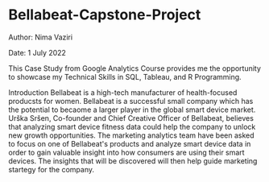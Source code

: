 # Bellabeat-Capstone-Project

Author: Nima Vaziri

Date: 1 July 2022

This Case Study from Google Analytics Course provides me the opportunity to showcase my Technical Skills in SQL, Tableau, and R Programming.

Introduction
Bellabeat is a high-tech manufacturer of health-focused producsts for women. Bellabeat is a successful small company which has the potential to becaome a larger player in the global smart device market. Urška Sršen, Co-founder and Chief Creative Officer of Bellabeat, believes that analyzing smart device fitness data could help the company to unlock new growth opportunities. The marketing analytics team have been asked to focus on one of Bellabeat's products and analyze smart device data in order to gain valuable insight into how consumers are using their smart devices. The insights that will be discovered will then help guide marketing startegy for the company.
